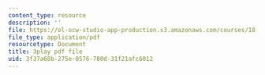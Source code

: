 ```yaml
---
content_type: resource
description: ''
file: https://ol-ocw-studio-app-production.s3.amazonaws.com/courses/18-01sc-single-variable-calculus-fall-2010/3f37a68b275e0576780d31f21afc6012_KhwQKE_tld0.pdf
file_type: application/pdf
resourcetype: Document
title: 3play pdf file
uid: 3f37a68b-275e-0576-780d-31f21afc6012
---
```

